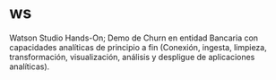 # ws
Watson Studio Hands-On; Demo de Churn en entidad Bancaria con capacidades analíticas de principio a fin (Conexión, ingesta, limpieza, transformación, visualización, análisis y despligue de aplicaciones analíticas).
